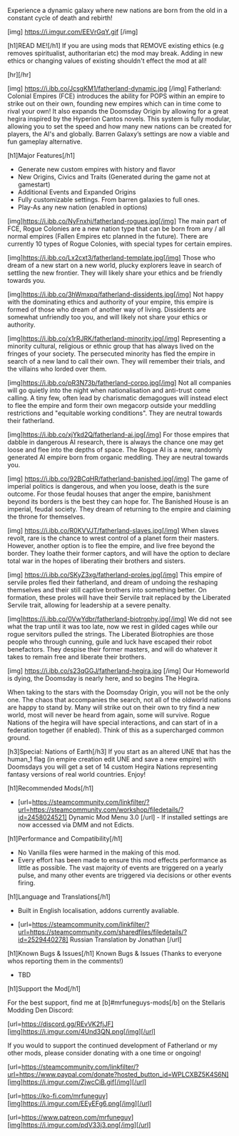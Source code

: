 Experience a dynamic galaxy where new nations are born from the old in a constant cycle of death and rebirth!

[img] https://i.imgur.com/EEVrGqY.gif [/img]

[h1]READ ME![/h1]
If you are using mods that REMOVE existing ethics (e.g removes spiritualist, authoritarian etc) the mod may break. Adding in new ethics or changing values of existing shouldn't effect the mod at all!

[hr][/hr]

[img] https://i.ibb.co/JcsgKM1/fatherland-dynamic.jpg [/img]
Fatherland: Colonial Empires (FCE) introduces the ability for POPS within an empire to strike out on their own, founding new empires which can in time come to rival your own! It also expands the Doomsday Origin by allowing for a great hegira inspired by the Hyperion Cantos novels. This system is fully modular, allowing you to set the speed and how many new nations can be created for players, the AI's and globally. Barren Galaxy’s settings are now a viable and fun gameplay alternative.

[h1]Major Features[/h1]
* Generate new custom empires with history and flavor
* New Origins, Civics and Traits (Generated during the game not at gamestart)
* Additional Events and Expanded Origins
* Fully customizable settings. From barren galaxies to full ones.
* Play-As any new nation (enabled in options)

[img]https://i.ibb.co/NyFnxhj/fatherland-rogues.jpg[/img] 
The main part of FCE, Rogue Colonies are a new nation type that can be born from any / all normal empires (Fallen Empires etc planned in the future). There are currently 10 types of Rogue Colonies, with special types for certain empires.

[img]https://i.ibb.co/Lx2cxt3/fatherland-template.jpg[/img]
Those who dream of a new start on a new world, plucky explorers leave in search of settling the new frontier. They will likely share your ethics and be friendly towards you.

[img]https://i.ibb.co/3hWmxpq/fatherland-dissidents.jpg[/img]
Not happy with the dominating ethics and authority of your empire, this empire is formed of those who dream of another way of living. Dissidents are somewhat unfriendly too you, and will likely not share your ethics or authority.

[img]https://i.ibb.co/x1rRJRK/fatherland-minority.jpg[/img]
Representing a minority cultural, religious or ethnic group that has always lived on the fringes of your society. The persecuted minority has fled the empire in search of a new land to call their own. They will remember their trials, and the villains who lorded over them.

[img]https://i.ibb.co/pR3N73b/fatherland-corpo.jpg[/img]
Not all companies will go quietly into the night when nationalisation and anti-trust come calling. A tiny few, often lead by charismatic demagogues will instead elect to flee the empire and form their own megacorp outside your meddling restrictions and "equitable working conditions". They are neutral towards their fatherland.

[img]https://i.ibb.co/xjYkd2Q/fatherland-ai.jpg[/img]
For those empires that dabble in dangerous AI research, there is always the chance one may get loose and flee into the depths of space. The Rogue AI is a new, randomly generated AI empire born from organic meddling. They are neutral towards you.

[img] https://i.ibb.co/92BCqHR/fatherland-banished.jpg[/img]
The game of imperial politics is dangerous, and when you loose, death is the sure outcome. For those feudal houses that anger the empire, banishment beyond its borders is the best they can hope for. The Banished House is an imperial, feudal society. They dream of returning to the empire and claiming the throne for themselves.

[img] https://i.ibb.co/R0KVVJT/fatherland-slaves.jpg[/img]
When slaves revolt, rare is the chance to wrest control of a planet form their masters. However, another option is to flee the empire, and live free beyond the border. They loathe their former captors, and will have the option to declare total war in the hopes of liberating their brothers and sisters.

[img] https://i.ibb.co/SKyZ3xg/fatherland-proles.jpg[/img]
This empire of servile proles fled their fatherland, and dream of undoing the reshaping themselves and their still captive brothers into something better. On formation, these proles will have their Servile trait replaced by the Liberated Servile trait, allowing for leadership at a severe penalty.

[img]https://i.ibb.co/0VwYdbr/fatherland-biotrophy.jpg[/img]
We did not see what the trap until it was too late, now we rest in gilded cages while our rogue servitors pulled the strings. The Liberated Biotrophies are those people who through cunning, guile and luck have escaped their robot benefactors. They despise their former masters, and will do whatever it takes to remain free and liberate their brothers.

[img] https://i.ibb.co/s23qGGJ/fatherland-hegira.jpg [/img] 
Our Homeworld is dying, the Doomsday is nearly here, and so begins The Hegira. 

When taking to the stars with the Doomsday Origin, you will not be the only one. The chaos that accompanies the search, not all of the oldworld nations are happy to stand by. Many will strike out on their own to try find a new world, most will never be heard from again, some will survive. Rogue Nations of the hegira will have special interactions, and can start of in a federation together (if enabled). Think of this as a supercharged common ground. 

[h3]Special: Nations of Earth[/h3]
If you start as an altered UNE that has the human_1 flag (in empire creation edit UNE and save a new empire) with Doomsdays you will get a set of 14 custom Hegira Nations representing fantasy versions of real world countries. Enjoy!

[h1]Recommended Mods[/h1]
- [url=https://steamcommunity.com/linkfilter/?url=https://steamcommunity.com/workshop/filedetails/?id=2458024521] Dynamic Mod Menu 3.0 [/url] - If installed settings are now accessed via DMM and not Edicts.

[h1]Performance and Compatibility[/h1]
- No Vanilla files were harmed in the making of this mod.
- Every effort has been made to ensure this mod effects performance as little as possible. The vast majority of events are triggered on a yearly pulse, and many other events are triggered via decisions or other events firing.

[h1]Language and Translations[/h1]
* Built in English localisation, addons currently avaliable.
- [url=https://steamcommunity.com/linkfilter/?url=https://steamcommunity.com/sharedfiles/filedetails/?id=2529440278] Russian Translation by Jonathan [/url]

[h1]Known Bugs & Issues[/h1]
Known Bugs & Issues (Thanks to everyone whos reporting them in the comments!)
- TBD

[h1]Support the Mod[/h1]

For the best support, find me at [b]#mrfuneguys-mods[/b] on the Stellaris Modding Den Discord:

[url=https://discord.gg/REvVK2fjJF][img]https://i.imgur.com/4Und3QN.png[/img][/url]

If you would to support the continued development of Fatherland or my other mods, please consider donating with a one time or ongoing!

[url=https://steamcommunity.com/linkfilter/?url=https://www.paypal.com/donate?hosted_button_id=WPLCXBZ5K4S6N][img]https://i.imgur.com/ZjwcCiB.gif[/img][/url]

[url=https://ko-fi.com/mrfuneguy][img]https://i.imgur.com/EEyEFg6.png[/img][/url]

[url=https://www.patreon.com/mrfuneguy][img]https://i.imgur.com/pdV33j3.png[/img][/url]